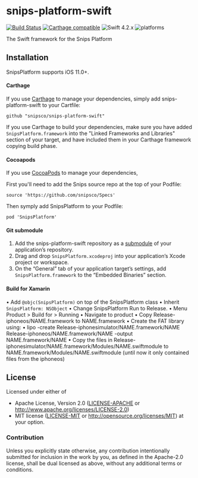 # snips-platform-swift

[![Build Status](https://travis-ci.org/snipsco/snips-platform-swift.svg?branch=master)](https://travis-ci.org/snipsco/snips-platform-swift)
[![Carthage compatible](https://img.shields.io/badge/Carthage-compatible-4BC51D.svg?style=flat)](#carthage)
![Swift 4.2.x](https://img.shields.io/badge/Swift-4.2.x-orange.svg)
![platforms](https://img.shields.io/badge/platforms-iOS%20-lightgrey.svg)

The Swift framework for the Snips Platform

## Installation

SnipsPlatform supports iOS 11.0+.

#### Carthage

If you use [Carthage][] to manage your dependencies, simply add snips-platform-swift to your Cartfile:

```
github "snipsco/snips-platform-swift"
```

If you use Carthage to build your dependencies, make sure you have added `SnipsPlatform.framework` into the "Linked Frameworks and Libraries" section of your target, and have included them in your Carthage framework copying build phase.

#### Cocoapods

If you use [CocoaPods][] to manage your dependencies, 

First you'll need to add the Snips source repo at the top of your Podfile:
```
source 'https://github.com/snipsco/Specs'
```

Then symply add SnipsPlatform to your Podfile:
```
pod 'SnipsPlatform'
```

#### Git submodule

 1. Add the snips-platform-swift repository as a [submodule][] of your application’s repository.
 1. Drag and drop `SnipsPlatform.xcodeproj` into your application’s Xcode project or workspace.
 1. On the “General” tab of your application target’s settings, add `SnipsPlatform.framework` to the “Embedded Binaries” section.

#### Build for Xamarin
• Add `@objc(SnipsPlatform)` on top of the SnipsPlatform class
• Inherit `SnipsPlatform: NSObject`
• Change SnipsPlatform Run to Release.
• Menu Product > Build for > Running
• Navigate to product
• Copy Release-iphoneos/NAME.framework to NAME.framework
• Create the FAT library using:
• lipo -create Release-iphonesimulator/NAME.framework/NAME Release-iphoneos/NAME.framework/NAME -output NAME.framework/NAME
• Copy the files in Release-iphonesimulator/NAME.framework/Modules/NAME.swiftmodule to NAME.framework/Modules/NAME.swiftmodule (until now it only contained files from the iphoneos)

## License

Licensed under either of
 * Apache License, Version 2.0 ([LICENSE-APACHE](LICENSE-APACHE) or http://www.apache.org/licenses/LICENSE-2.0)
 * MIT license ([LICENSE-MIT](LICENSE-MIT) or http://opensource.org/licenses/MIT)
at your option.

### Contribution

Unless you explicitly state otherwise, any contribution intentionally submitted
for inclusion in the work by you, as defined in the Apache-2.0 license, shall
be dual licensed as above, without any additional terms or conditions.

[Carthage]: https://github.com/Carthage/Carthage
[CocoaPods]: https://cocoapods.org/
[submodule]: https://git-scm.com/book/en/v2/Git-Tools-Submodules
